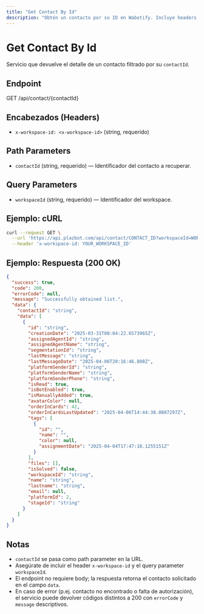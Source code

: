 ```yaml
---
title: "Get Contact By Id"
description: "Obtén un contacto por su ID en Wabotify. Incluye headers, parámetros path y query, ejemplo de cURL y ejemplo de respuesta JSON."
---
```


# Get Contact By Id

Servicio que devuelve el detalle de un contacto filtrado por su `contactId`.

## Endpoint

GET /api/contact/{contactId}

## Encabezados (Headers)

- `x-workspace-id: <x-workspace-id>` (string, requerido)

## Path Parameters

- `contactId` (string, requerido) — Identificador del contacto a recuperar.

## Query Parameters

- `workspaceId` (string, requerido) — Identificador del workspace.

## Ejemplo: cURL

```sh
curl --request GET \
  --url 'https://api.plazbot.com/api/contact/CONTACT_ID?workspaceId=WORKSPACE_ID' \
  --header 'x-workspace-id: YOUR_WORKSPACE_ID'
```

## Ejemplo: Respuesta (200 OK)

```json
{
  "success": true,
  "code": 200,
  "errorCode": null,
  "message": "Successfully obtained list.",
  "data": {
    "contactId": "string",
    "data": [
      {
        "id": "string",
        "creationDate": "2025-03-31T08:04:22.6573965Z",
        "assignedAgentId": "string",
        "assignedAgentName": "string",
        "segmentationId": "string",
        "lastMessage": "string",
        "lastMessageDate": "2025-04-06T20:16:46.808Z",
        "platformSenderId": "string",
        "platformSenderName": "string",
        "platformSenderPhone": "string",
        "isRead": true,
        "isBotEnabled": true,
        "isManuallyAdded": true,
        "avatarColor": null,
        "orderInCards": 42,
        "orderInCardsLastUpdated": "2025-04-06T14:44:38.0807297Z",
        "tags": [
          {
            "id": "",
            "name": "",
            "color": null,
            "assignmentDate": "2025-04-04T17:47:18.1255151Z"
          }
        ],
        "files": [],
        "isSolved": false,
        "workspaceId": "string",
        "name": "string",
        "lastname": "string",
        "email": null,
        "platformId": 2,
        "stageId": "string"
      }
    ]
  }
}
```

## Notas

- `contactId` se pasa como path parameter en la URL.
- Asegúrate de incluir el header `x-workspace-id` y el query parameter `workspaceId`.
- El endpoint no requiere body; la respuesta retorna el contacto solicitado en el campo `data`.
- En caso de error (p.ej. contacto no encontrado o falta de autorización), el servicio puede devolver códigos distintos a 200 con `errorCode` y `message` descriptivos.
